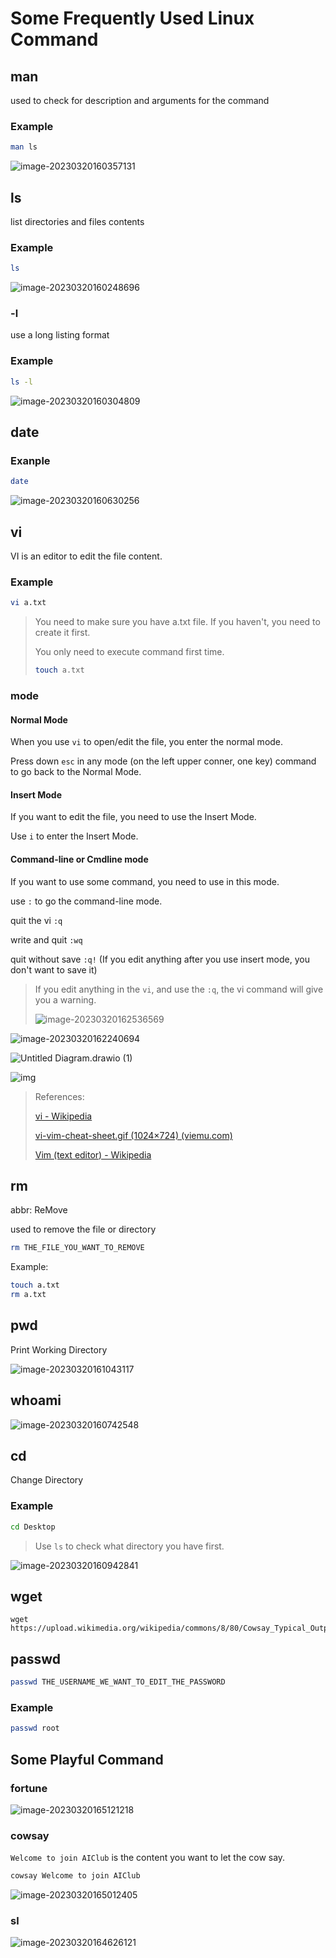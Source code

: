 # Some Frequently Used Linux Command

## man

used to check for description and arguments for the command

### Example

```bash
man ls
```

![image-20230320160357131](./pictures/some-frequently-used-linux-command/image-20230320160357131.png)



## ls

list directories and files contents

### Example

```bash
ls
```

![image-20230320160248696](pictures/some-frequently-used-linux-command/image-20230320160248696.png)



### -l

use a long listing format

### Example

```bash
ls -l
```

![image-20230320160304809](pictures/some-frequently-used-linux-command/image-20230320160304809.png)



## date

### Exanple

```bash
date
```

![image-20230320160630256](./pictures/some-frequently-used-linux-command/image-20230320160630256.png)



## vi

VI is an editor to edit the file content.

### Example

```bash
vi a.txt
```

> You need to make sure you have a.txt file. If you haven't, you need to create it first.
>
> You only need to execute command first time.
>
> ```bash
> touch a.txt
> ```



### mode

#### Normal Mode

When you use `vi` to open/edit the file, you enter the normal mode.

Press down `esc` in any mode (on the left upper conner, one key) command to go back to the Normal Mode.



#### Insert Mode

If you want to edit the file, you need to use the Insert Mode.

Use `i` to enter the Insert Mode.



#### **Command-line** or **Cmdline** mode

If you want to use some command, you need to use in this mode.

use `:` to go the command-line mode.

quit the vi `:q`

write and quit `:wq`

quit without save `:q!` (If you edit anything after you use insert mode, you don't want to save it)

>  If you edit anything in the `vi`, and use the `:q`, the vi command will give you a warning.
>
> ![image-20230320162536569](pictures/some-frequently-used-linux-command/image-20230320162536569.png)



![image-20230320162240694](./pictures/some-frequently-used-linux-command/image-20230320162240694.png)



![Untitled Diagram.drawio (1)](./pictures/some-frequently-used-linux-command/Untitled%20Diagram.drawio%20(1).png)



![img](./pictures/some-frequently-used-linux-command/vi-vim-cheat-sheet.gif)



> References:
>
> [vi - Wikipedia](https://en.wikipedia.org/wiki/Vi)
>
> [vi-vim-cheat-sheet.gif (1024×724) (viemu.com)](http://www.viemu.com/vi-vim-cheat-sheet.gif)
>
> [Vim (text editor) - Wikipedia](https://en.wikipedia.org/wiki/Vim_(text_editor)#Modes)



## rm

abbr: ReMove

used to remove the file or directory

```bash
rm THE_FILE_YOU_WANT_TO_REMOVE
```

Example:

```bash
touch a.txt
rm a.txt
```





## pwd

Print Working Directory

![image-20230320161043117](./pictures/some-frequently-used-linux-command/image-20230320161043117.png)



## whoami

![image-20230320160742548](./pictures/some-frequently-used-linux-command/image-20230320160742548.png)



## cd

Change Directory

### Example

```bash
cd Desktop
```

> Use `ls` to check what directory you have first.

![image-20230320160942841](./pictures/some-frequently-used-linux-command/image-20230320160942841.png)



## wget

```
wget https://upload.wikimedia.org/wikipedia/commons/8/80/Cowsay_Typical_Output.png
```



## passwd

```bash
passwd THE_USERNAME_WE_WANT_TO_EDIT_THE_PASSWORD
```

### Example

```bash
passwd root
```





## Some Playful Command

### fortune

![image-20230320165121218](./pictures/some-frequently-used-linux-command/image-20230320165121218.png)



### cowsay

`Welcome to join AIClub` is the content you want to let the cow say.

```bash
cowsay Welcome to join AIClub
```

![image-20230320165012405](./pictures/some-frequently-used-linux-command/image-20230320165012405.png)



### sl

![image-20230320164626121](./pictures/some-frequently-used-linux-command/image-20230320164626121.png)